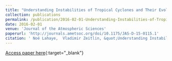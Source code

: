 ```yaml
---
title: "Understanding Instabilities of Tropical Cyclones and Their Evolution with a Moist Convective Rotating Shallow-Water Model"
collection: publications
permalink: /publication/2016-02-01-Understanding-Instabilities-of-Tropical-Cyclones-and-Their-Evolution-with-a-Moist-Convective-Rotating-Shallow-Water-Model
date: 2016-02-01
venue: 'Journal of the Atmospheric Sciences'
paperurl: 'http://journals.ametsoc.org/doi/10.1175/JAS-D-15-0115.1'
citation: ' Noé Lahaye,  Vladimir Zeitlin, &quot;Understanding Instabilities of Tropical Cyclones and Their Evolution with a Moist Convective Rotating Shallow-Water Model.&quot; Journal of the Atmospheric Sciences, 2016.'
---
```

[Access paper here](http://journals.ametsoc.org/doi/10.1175/JAS-D-15-0115.1){:target="_blank"}
